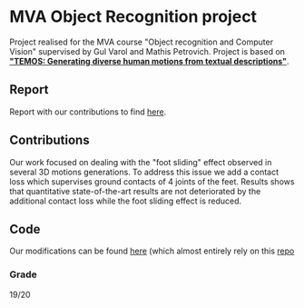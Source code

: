 # MVA Object Recognition project
Project realised for the MVA course "Object recognition and Computer Vision" supervised by Gul Varol and Mathis Petrovich. Project is based on [**"TEMOS: Generating diverse human motions from textual descriptions"**](http://arxiv.org/abs/2204.14109). 

## Report
Report with our contributions to find [here](https://github.com/RomanPlaud/RecVisProject/blob/master/report.pdf).

## Contributions
Our work focused on dealing with the "foot sliding" effect observed in several 3D motions generations. To address this issue we add a contact loss which supervises ground contacts of 4 joints of the feet. Results shows that quantitative state-of-the-art results are not deteriorated by the additional contact loss while the foot sliding effect is reduced.

## Code
Our modifications can be found [here](https://github.com/clemgris/transfer_VM) (which almost entirely rely on this [repo](https://github.com/Mathux/TEMOS)

### Grade 
19/20
